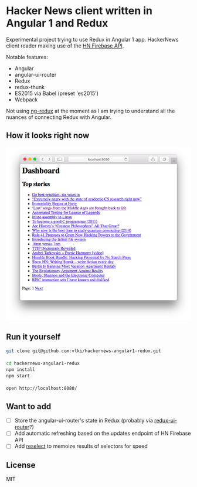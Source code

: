 # Hacker News client written in Angular 1 and Redux

Experimental project trying to use Redux in Angular 1 app. HackerNews client
reader making use of the [HN Firebase API](https://github.com/HackerNews/API).

Notable features:
* Angular
* angular-ui-router
* Redux
* redux-thunk
* ES2015 via Babel (preset 'es2015')
* Webpack

Not using [ng-redux](https://github.com/angular-redux/ng-redux) at the moment
as I am trying to understand all the nuances of connecting Redux with Angular.

## How it looks right now

![Screenshot](https://raw.githubusercontent.com/vlki/hackernews-angular1-redux/master/screenshot.png)

## Run it yourself

```bash
git clone git@github.com:vlki/hackernews-angular1-redux.git

cd hackernews-angular1-redux
npm install
npm start

open http://localhost:8080/
```

## Want to add

- [ ] Store the angular-ui-router's state in Redux (probably via [redux-ui-router](https://github.com/neilff/redux-ui-router)?)
- [ ] Add automatic refreshing based on the updates endpoint of HN Firebase API
- [ ] Add [reselect](https://github.com/reactjs/reselect) to memoize results of
  selectors for speed

## License

MIT
